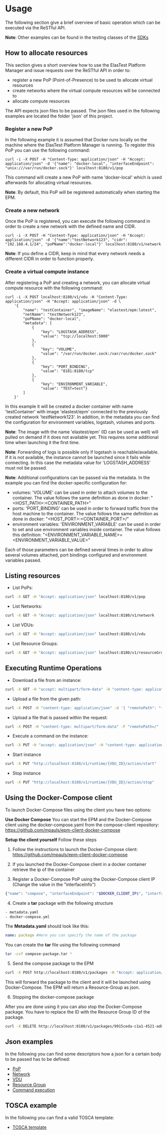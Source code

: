 # Usage

The following section give a brief overview of basic operation which can be executed via the ReSTful API. 

**Note**: Other examples can be found in the testing classes of the [SDKs][sdks]

## How to allocate resources
This section gives a short overview how to use the ElasTest Platform Manager and issue requests over the ReSTful API in order to:
* register a new PoP (Point-of-Presence) to be used to allocate virtual resources
* create networks where the virtual compute resources will be connected to
* allocate compute resources

The API expects json files to be passed. The json files used in the following examples are located the folder 'json' of this project.

### Register a new PoP

In the following example it is assumed that Docker runs locally on the machine where the ElasTest Platform Manager is running. To register this PoP you can use the following command:

```
curl -i -X POST -H "Content-Type: application/json" -H "Accept: application/json" -d '{"name": "docker-local", "interfaceEndpoint": "unix:///var/run/docker.sock"}' localhost:8180/v1/pop
```

This command will create a new PoP with name 'docker-local' which is used afterwards for allocating virtual resources.

**Note**: By default, this PoP will be registered automatically when starting the EPM. 

### Create a new network
 
Once the PoP is registered, you can execute the following command in order to create a new network with the defined name and CIDR.

```
curl -i -X POST -H "Content-Type: application/json" -H "Accept: application/json" -d '{"name":"testNetwork123", "cidr": "192.168.4.1/24", "poPName":"docker-local"}' localhost:8180/v1/network
``` 

**Note**: If you define a CIDR, keep in mind that every network needs a different CIDR in order to function properly.

### Create a virtual compute instance

After registering a PoP and creating a network, you can allocate virtual compute resource with the following command:

```
curl -i -X POST localhost:8180/v1/vdu -H "Content-Type: application/json" -H "Accept: application/json" -d \
    '{
        "name": "testContainer", "imageName": "elastest/epm:latest", 
        "netName": "testNetwork123", 
        "poPName": "docker-local", 
        "metadata": [
            {
                "key": "LOGSTASH_ADDRESS",
                "value": "tcp://localhost:5000"
            }, 
            {
                "key": "VOLUME",
                "value": "/var/run/docker.sock:/var/run/docker.sock"
            }, 
            {
                "key": "PORT_BINDING",
                "value": "8181:8180/tcp"
            },
            {
                "key": "ENVIRONMENT_VARIABLE",
                "value": "TEST=test"} 
        ]
    }'
```

In this example it will be created a docker container with name 'testContainer' with image 'elastest/epm' connected to the previously created network 'testNetwork123'. In addition, in the metadata you can find the configuration for environment variables, logstash, volumes and ports.

**Note**: The image with the name 'elastest/epm' (ID can be used as well) will pulled on demand if it does not available yet. This requires some additional time when launching it the first time.

**Note**: Forwarding of logs is possible only if logstash is reachable/available. If it is not available, the instance cannot be launched since it fails while connecting. In this case the metadata value for 'LOGSTASH_ADDRESS' must not be passed.

**Note**: Additional configurations can be passed via the metadata. In the example you can find the docker-specific configuration for:

* volumes: 'VOLUME' can be used in order to attach volumes to the container. The value follows the same definition as done in docker: "<HOST_PATH>:<CONTAINER_PATH>"
* ports: 'PORT_BINDING' can be used in order to forward traffic from the host machine to the container. The value follows the same definition as done in docker: "<HOST_PORT>:<CONTAINER_PORT>/<PROTOCOL>"
* environment variables: 'ENVIRONMENT_VARIABLE' can be used in order to set and use environment variables inside container. The value follows this definition: "<ENVIRONMENT_VARIABLE_NAME>=<ENVIRONMENT_VARIABLE_VALUE>" 

Each of those parameters can be defined several times in order to allow several volumes attached, port bindings configured and environment variables passed.

## Listing resources

* List PoPs: 
```bash
curl -X GET -H "Accept: application/json" localhost:8180/v1/pop
```

* List Networks:
```bash
curl -X GET -H "Accept: application/json" localhost:8180/v1/network
```

* List VDUs:
```bash
curl -X GET -H "Accept: application/json" localhost:8180/v1/vdu
```

* List Resource Groups:
```bash
curl -X GET -H "Accept: application/json" localhost:8180/v1/resourceGroup
```

## Executing Runtime Operations

* Download a file from an instance:
```bash
curl -X GET -H "accept: multipart/form-data" -H "content-type: application/json" -d '{"path":"/PATH_TO_FILE"}' "http://localhost:8180/v1/runtime/{VDU_ID}/file"
```

* Upload a file from the given path:
```bash
curl -X POST -H "content-type: application/json" -d '{ "remotePath": "{PATH_ON_INSTANCE}", "hostPath": "{PATH_ON_HOST}"}' "http://localhost:8180/v1/runtime/{VDU_ID}/path"
```

* Upload a file that is passed within the request:
```bash
curl -X POST -H "content-type: multipart/form-data" -F "remotePath=/" -F "file=@{PATH_TO_FILE}" "http://localhost:8180/v1/runtime/{VDU_ID}/file"
```

* Execute a command on the instance:
```bash
curl -X PUT -H "accept: application/json" -H "content-type: application/json" -d '{"command":"ls","awaitCompletion":"true"}' "http://localhost:8180/v1/runtime/{VDU_ID}/action/execute"
```

* Start instance
```bash
curl -X PUT "http://localhost:8180/v1/runtime/{VDU_ID}/action/start"
```

* Stop instance
```bash
curl -X PUT "http://localhost:8180/v1/runtime/{VDU_ID}/action/stop"
```

## Using the Docker-Compose client

To launch Docker-Compose files using the client you have two options:
 
 **Use Docker Compose** 
 You can start the EPM and the Docker-Compose client using the docker-compose.yaml from
 the compose-client repository: https://github.com/mpauls/epm-client-docker-compose
 
 **Setup the client yourself**
 Follow these steps

1. Follow the instructions to launch the Docker-Compose client: https://github.com/mpauls/epm-client-docker-compose

2. If you launched the Docker-Compose client in a docker container retrieve the ip of the container

3. Register a Docker-Compose PoP using the Docker-Compose client IP (Change the value in the "interfaceInfo")

```bash
{"name": "compose", "interfaceEndpoint": "$DOCKER_CLIENT_IP$", "interfaceInfo": [{"key":"type","value":"docker-compose"}]}
```
4. Create a **tar** package with the following structure

```bash
- metadata.yaml
- docker-compose.yml
```

The **Metadata.yaml** should look like this:

```yaml
name: package #Here you can specify the name of the package
```

You can create the **tar** file using the following command

```bash
tar -cvf compose-package.tar *
```

5. Send the compose package to the EPM

```bash
curl -X POST http://localhost:8180/v1/packages -H "Accept: application/json" -v -F file=@compose-package.tar
```

This will forward the package to the client and it will be launched using Docker-Compose. 
The EPM will return a Resource-Group as json. 

6. Stopping the docker-compose package

After you are done using it you can also stop the Docker-Compose package. 
You have to replace the ID with the Resource Group ID of the package.

```bash
curl -X DELETE http://localhost:8180/v1/packages/9915ceda-c1a1-4521-ad87-a1791b12002a -H "Accept: application/json"
```

## Json examples

In the following you can find some descriptors how a json for a certain body to be passed has to be defined:

* [PoP][json_pop]
* [Network][json_network]
* [VDU][json_vdu]
* [Resource Group][json_resourcegroup] 
* [Command execution][json_command]

## TOSCA example

In the following you can find a valid TOSCA template:

* [TOSCA template][tosca_template]

[sdks]: sdks.md
[json_network]: ../descriptors/json/network.json
[json_vdu]: ../descriptors/json/vdu.json
[json_pop]: ../descriptors/json/pop.json
[json_resourcegroup]: ../descriptors/json/resource_group.json
[json_command]: ../descriptors/json/command.json
[tosca_template]: ../descriptors/tosca/service_template.yaml